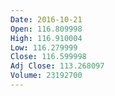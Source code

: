 ```yaml
---
Date: 2016-10-21
Open: 116.809998
High: 116.910004
Low: 116.279999
Close: 116.599998
Adj Close: 113.268097
Volume: 23192700
---
```

